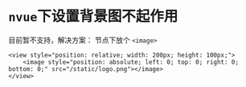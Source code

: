 # `nvue`下设置背景图不起作用

目前暂不支持，解决方案： 节点下放个 `<image>`



```vue
<view style="position: relative; width: 200px; height: 100px;">  
    <image style="position: absolute; left: 0; top: 0; right: 0; bottom: 0;" src="/static/logo.png"></image>  
</view>
```


